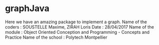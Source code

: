 # graphJava
Here we have an amazing package to implement a graph.
Name of the coders : SOUSTELLE Maxime, ZIRAH Loris
Date : 28/04/2017
Name of the module : Object Oriented Conception and Programming - Concepts and Practice
Name of the school : Polytech Montpellier 
